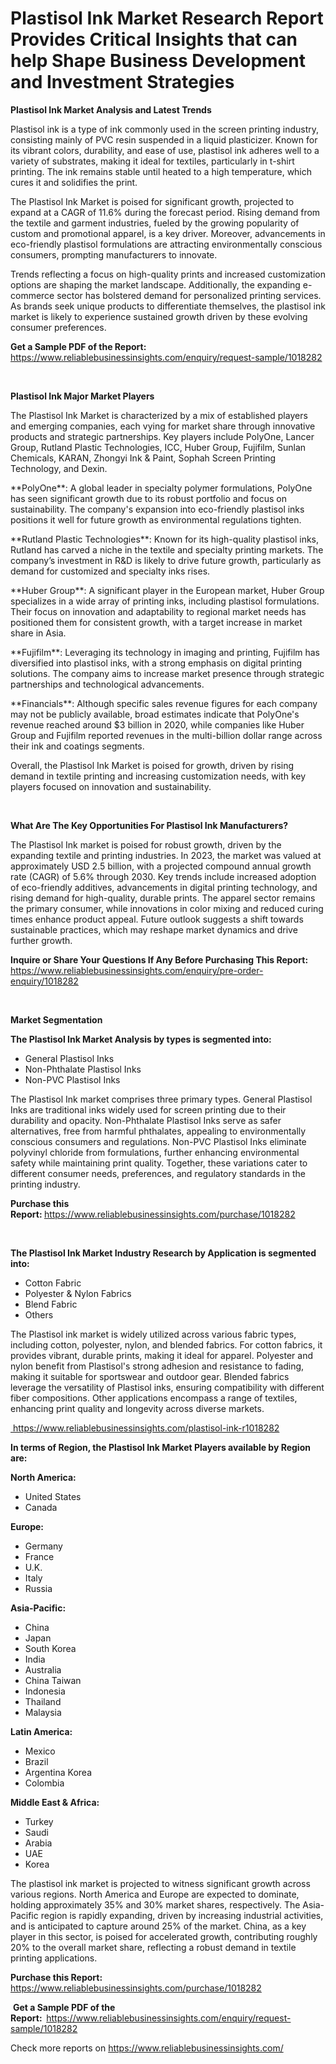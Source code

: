 <p><h1>Plastisol Ink Market Research Report Provides Critical Insights that can help Shape Business Development and Investment Strategies</h1></p><p><strong>Plastisol Ink Market Analysis and Latest Trends</strong></p>
<p><p>Plastisol ink is a type of ink commonly used in the screen printing industry, consisting mainly of PVC resin suspended in a liquid plasticizer. Known for its vibrant colors, durability, and ease of use, plastisol ink adheres well to a variety of substrates, making it ideal for textiles, particularly in t-shirt printing. The ink remains stable until heated to a high temperature, which cures it and solidifies the print.</p><p>The Plastisol Ink Market is poised for significant growth, projected to expand at a CAGR of 11.6% during the forecast period. Rising demand from the textile and garment industries, fueled by the growing popularity of custom and promotional apparel, is a key driver. Moreover, advancements in eco-friendly plastisol formulations are attracting environmentally conscious consumers, prompting manufacturers to innovate. </p><p>Trends reflecting a focus on high-quality prints and increased customization options are shaping the market landscape. Additionally, the expanding e-commerce sector has bolstered demand for personalized printing services. As brands seek unique products to differentiate themselves, the plastisol ink market is likely to experience sustained growth driven by these evolving consumer preferences.</p></p>
<p><strong>Get a Sample PDF of the Report:&nbsp;</strong> <a href="https://www.reliablebusinessinsights.com/enquiry/request-sample/1018282?utm_campaign=2203&utm_medium=2&utm_source=Github&utm_content=ia&utm_term=30012025&utm_id=plastisol-ink">https://www.reliablebusinessinsights.com/enquiry/request-sample/1018282</a></p>
<p>&nbsp;</p>
<p><strong>Plastisol Ink Major Market Players</strong></p>
<p><p>The Plastisol Ink Market is characterized by a mix of established players and emerging companies, each vying for market share through innovative products and strategic partnerships. Key players include PolyOne, Lancer Group, Rutland Plastic Technologies, ICC, Huber Group, Fujifilm, Sunlan Chemicals, KARAN, Zhongyi Ink & Paint, Sophah Screen Printing Technology, and Dexin.</p><p>**PolyOne**: A global leader in specialty polymer formulations, PolyOne has seen significant growth due to its robust portfolio and focus on sustainability. The company's expansion into eco-friendly plastisol inks positions it well for future growth as environmental regulations tighten.</p><p>**Rutland Plastic Technologies**: Known for its high-quality plastisol inks, Rutland has carved a niche in the textile and specialty printing markets. The company’s investment in R&D is likely to drive future growth, particularly as demand for customized and specialty inks rises.</p><p>**Huber Group**: A significant player in the European market, Huber Group specializes in a wide array of printing inks, including plastisol formulations. Their focus on innovation and adaptability to regional market needs has positioned them for consistent growth, with a target increase in market share in Asia.</p><p>**Fujifilm**: Leveraging its technology in imaging and printing, Fujifilm has diversified into plastisol inks, with a strong emphasis on digital printing solutions. The company aims to increase market presence through strategic partnerships and technological advancements.</p><p>**Financials**: Although specific sales revenue figures for each company may not be publicly available, broad estimates indicate that PolyOne's revenue reached around $3 billion in 2020, while companies like Huber Group and Fujifilm reported revenues in the multi-billion dollar range across their ink and coatings segments.</p><p>Overall, the Plastisol Ink Market is poised for growth, driven by rising demand in textile printing and increasing customization needs, with key players focused on innovation and sustainability.</p></p>
<p>&nbsp;</p>
<p><strong>What Are The Key Opportunities For Plastisol Ink Manufacturers?</strong></p>
<p><p>The Plastisol Ink market is poised for robust growth, driven by the expanding textile and printing industries. In 2023, the market was valued at approximately USD 2.5 billion, with a projected compound annual growth rate (CAGR) of 5.6% through 2030. Key trends include increased adoption of eco-friendly additives, advancements in digital printing technology, and rising demand for high-quality, durable prints. The apparel sector remains the primary consumer, while innovations in color mixing and reduced curing times enhance product appeal. Future outlook suggests a shift towards sustainable practices, which may reshape market dynamics and drive further growth.</p></p>
<p><strong>Inquire or Share Your Questions If Any Before Purchasing This Report:</strong> <a href="https://www.reliablebusinessinsights.com/enquiry/pre-order-enquiry/1018282?utm_campaign=2203&utm_medium=2&utm_source=Github&utm_content=ia&utm_term=30012025&utm_id=plastisol-ink">https://www.reliablebusinessinsights.com/enquiry/pre-order-enquiry/1018282</a></p>
<p>&nbsp;</p>
<p><strong>Market Segmentation</strong></p>
<p><strong>The Plastisol Ink Market Analysis by types is segmented into:</strong></p>
<p><ul><li>General Plastisol Inks</li><li>Non-Phthalate Plastisol Inks</li><li>Non-PVC Plastisol Inks</li></ul></p>
<p><p>The Plastisol Ink market comprises three primary types. General Plastisol Inks are traditional inks widely used for screen printing due to their durability and opacity. Non-Phthalate Plastisol Inks serve as safer alternatives, free from harmful phthalates, appealing to environmentally conscious consumers and regulations. Non-PVC Plastisol Inks eliminate polyvinyl chloride from formulations, further enhancing environmental safety while maintaining print quality. Together, these variations cater to different consumer needs, preferences, and regulatory standards in the printing industry.</p></p>
<p><strong>Purchase this Report:&nbsp;</strong><a href="https://www.reliablebusinessinsights.com/purchase/1018282?utm_campaign=2203&utm_medium=2&utm_source=Github&utm_content=ia&utm_term=30012025&utm_id=plastisol-ink">https://www.reliablebusinessinsights.com/purchase/1018282</a></p>
<p>&nbsp;</p>
<p><strong>The Plastisol Ink Market Industry Research by Application is segmented into:</strong></p>
<p><ul><li>Cotton Fabric</li><li>Polyester & Nylon Fabrics</li><li>Blend Fabric</li><li>Others</li></ul></p>
<p><p>The Plastisol ink market is widely utilized across various fabric types, including cotton, polyester, nylon, and blended fabrics. For cotton fabrics, it provides vibrant, durable prints, making it ideal for apparel. Polyester and nylon benefit from Plastisol's strong adhesion and resistance to fading, making it suitable for sportswear and outdoor gear. Blended fabrics leverage the versatility of Plastisol inks, ensuring compatibility with different fiber compositions. Other applications encompass a range of textiles, enhancing print quality and longevity across diverse markets.</p></p>
<p><a href="https://www.reliablebusinessinsights.com/plastisol-ink-r1018282?utm_campaign=2203&utm_medium=2&utm_source=Github&utm_content=ia&utm_term=30012025&utm_id=plastisol-ink">&nbsp;https://www.reliablebusinessinsights.com/plastisol-ink-r1018282</a></p>
<p><strong>In terms of Region, the Plastisol Ink Market Players available by Region are:</strong></p>
<p>
    <p> <strong> North America: </strong>
        <ul>
            <li>United States</li>
            <li>Canada</li>
        </ul>
        </p> 
    <p> <strong> Europe: </strong>
        <ul>
            <li>Germany</li>
            <li>France</li>
            <li>U.K.</li>
            <li>Italy</li>
            <li>Russia</li>
        </ul>
        </p> 
    <p> <strong> Asia-Pacific: </strong>
        <ul>
            <li>China</li>
            <li>Japan</li>
            <li>South Korea</li>
            <li>India</li>
            <li>Australia</li>
            <li>China Taiwan</li>
            <li>Indonesia</li>
            <li>Thailand</li>
            <li>Malaysia</li>
        </ul>
        </p> 
    <p> <strong> Latin America: </strong>
        <ul>
            <li>Mexico</li>
            <li>Brazil</li>
            <li>Argentina Korea</li>
            <li>Colombia</li>
        </ul>
        </p> 
    <p> <strong> Middle East & Africa: </strong>
        <ul>
            <li>Turkey</li>
            <li>Saudi</li>
            <li>Arabia</li>
            <li>UAE</li>
            <li>Korea</li>
        </ul>
    </p>
    </p>
<p><p>The plastisol ink market is projected to witness significant growth across various regions. North America and Europe are expected to dominate, holding approximately 35% and 30% market shares, respectively. The Asia-Pacific region is rapidly expanding, driven by increasing industrial activities, and is anticipated to capture around 25% of the market. China, as a key player in this sector, is poised for accelerated growth, contributing roughly 20% to the overall market share, reflecting a robust demand in textile printing applications.</p></p>
<p><strong>Purchase this Report: </strong><a href="https://www.reliablebusinessinsights.com/purchase/1018282?utm_campaign=2203&utm_medium=2&utm_source=Github&utm_content=ia&utm_term=30012025&utm_id=plastisol-ink">https://www.reliablebusinessinsights.com/purchase/1018282</a></p>
<p>&nbsp;<strong>Get a Sample PDF of the Report:&nbsp;&nbsp;</strong><a href="https://www.reliablebusinessinsights.com/enquiry/request-sample/1018282?utm_campaign=2203&utm_medium=2&utm_source=Github&utm_content=ia&utm_term=30012025&utm_id=plastisol-ink">https://www.reliablebusinessinsights.com/enquiry/request-sample/1018282</a></p>
<p><strong></strong></p>
<p>Check more reports on <a href="https://www.reliablebusinessinsights.com/?utm_campaign=2203&utm_medium=2&utm_source=Github&utm_content=ia&utm_term=30012025&utm_id=plastisol-ink">https://www.reliablebusinessinsights.com/</a></p>